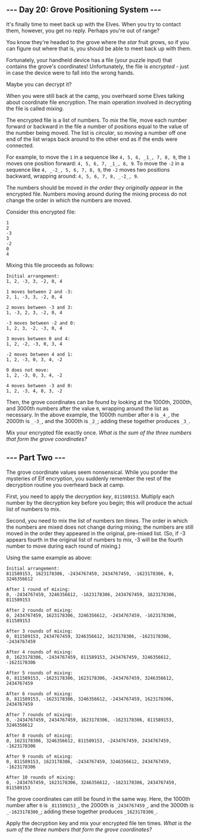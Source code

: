 \--- Day 20: Grove Positioning System ---
-----------------------------------------

It's finally time to meet back up with the Elves. When you try to contact them, however, you get no reply. Perhaps you're out of range?

You know they're headed to the grove where the _star_ fruit grows, so if you can figure out where that is, you should be able to meet back up with them.

Fortunately, your handheld device has a file (your puzzle input) that contains the grove's coordinates! Unfortunately, the file is _encrypted_ - just in case the device were to fall into the wrong hands.

Maybe you can decrypt it?

When you were still back at the camp, you overheard some Elves talking about coordinate file encryption. The main operation involved in decrypting the file is called _mixing_.

The encrypted file is a list of numbers. To _mix_ the file, move each number forward or backward in the file a number of positions equal to the value of the number being moved. The list is _circular_, so moving a number off one end of the list wraps back around to the other end as if the ends were connected.

For example, to move the `1` in a sequence like `4, 5, 6, _1_, 7, 8, 9`, the `1` moves one position forward: `4, 5, 6, 7, _1_, 8, 9`. To move the `-2` in a sequence like `4, _-2_, 5, 6, 7, 8, 9`, the `-2` moves two positions backward, wrapping around: `4, 5, 6, 7, 8, _-2_, 9`.

The numbers should be moved _in the order they originally appear_ in the encrypted file. Numbers moving around during the mixing process do not change the order in which the numbers are moved.

Consider this encrypted file:

    1
    2
    -3
    3
    -2
    0
    4
    

Mixing this file proceeds as follows:

    Initial arrangement:
    1, 2, -3, 3, -2, 0, 4
    
    1 moves between 2 and -3:
    2, 1, -3, 3, -2, 0, 4
    
    2 moves between -3 and 3:
    1, -3, 2, 3, -2, 0, 4
    
    -3 moves between -2 and 0:
    1, 2, 3, -2, -3, 0, 4
    
    3 moves between 0 and 4:
    1, 2, -2, -3, 0, 3, 4
    
    -2 moves between 4 and 1:
    1, 2, -3, 0, 3, 4, -2
    
    0 does not move:
    1, 2, -3, 0, 3, 4, -2
    
    4 moves between -3 and 0:
    1, 2, -3, 4, 0, 3, -2
    

Then, the grove coordinates can be found by looking at the 1000th, 2000th, and 3000th numbers after the value `0`, wrapping around the list as necessary. In the above example, the 1000th number after `0` is `_4_`, the 2000th is `_-3_`, and the 3000th is `_2_`; adding these together produces `_3_`.

Mix your encrypted file exactly once. _What is the sum of the three numbers that form the grove coordinates?_

\--- Part Two ---
-----------------

The grove coordinate values seem nonsensical. While you ponder the mysteries of Elf encryption, you suddenly remember the rest of the decryption routine you overheard back at camp.

First, you need to apply the _decryption key_, `811589153`. Multiply each number by the decryption key before you begin; this will produce the actual list of numbers to mix.

Second, you need to mix the list of numbers _ten times_. The order in which the numbers are mixed does not change during mixing; the numbers are still moved in the order they appeared in the original, pre-mixed list. (So, if -3 appears fourth in the original list of numbers to mix, -3 will be the fourth number to move during each round of mixing.)

Using the same example as above:

    Initial arrangement:
    811589153, 1623178306, -2434767459, 2434767459, -1623178306, 0, 3246356612
    
    After 1 round of mixing:
    0, -2434767459, 3246356612, -1623178306, 2434767459, 1623178306, 811589153
    
    After 2 rounds of mixing:
    0, 2434767459, 1623178306, 3246356612, -2434767459, -1623178306, 811589153
    
    After 3 rounds of mixing:
    0, 811589153, 2434767459, 3246356612, 1623178306, -1623178306, -2434767459
    
    After 4 rounds of mixing:
    0, 1623178306, -2434767459, 811589153, 2434767459, 3246356612, -1623178306
    
    After 5 rounds of mixing:
    0, 811589153, -1623178306, 1623178306, -2434767459, 3246356612, 2434767459
    
    After 6 rounds of mixing:
    0, 811589153, -1623178306, 3246356612, -2434767459, 1623178306, 2434767459
    
    After 7 rounds of mixing:
    0, -2434767459, 2434767459, 1623178306, -1623178306, 811589153, 3246356612
    
    After 8 rounds of mixing:
    0, 1623178306, 3246356612, 811589153, -2434767459, 2434767459, -1623178306
    
    After 9 rounds of mixing:
    0, 811589153, 1623178306, -2434767459, 3246356612, 2434767459, -1623178306
    
    After 10 rounds of mixing:
    0, -2434767459, 1623178306, 3246356612, -1623178306, 2434767459, 811589153
    

The grove coordinates can still be found in the same way. Here, the 1000th number after `0` is `_811589153_`, the 2000th is `_2434767459_`, and the 3000th is `_-1623178306_`; adding these together produces `_1623178306_`.

Apply the decryption key and mix your encrypted file ten times. _What is the sum of the three numbers that form the grove coordinates?_